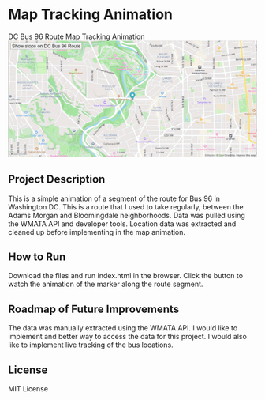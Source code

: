 # Map Tracking Animation
DC Bus 96 Route Map Tracking Animation
<img src="screenshot.png">

## Project Description
This is a simple animation of a segment of the route for Bus 96 in Washington DC. This is a route that I used to take regularly, between the Adams Morgan and Bloomingdale neighborhoods. Data was pulled using the WMATA API and developer tools. Location data was extracted and cleaned up before implementing in the map animation.

## How to Run
Download the files and run index.html in the browser. Click the button to watch the animation of the marker along the route segment.

## Roadmap of Future Improvements
The data was manually extracted using the WMATA API. I would like to implement and better way to access the data for this project. I would also like to implement live tracking of the bus locations.

## License
MIT License
